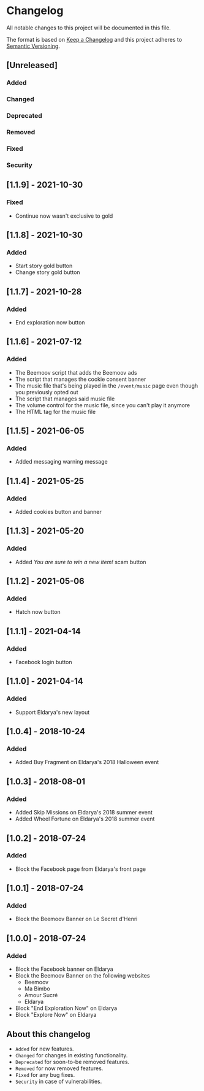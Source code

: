 # Changelog

All notable changes to this project will be documented in this file.

The format is based on [Keep a Changelog](http://keepachangelog.com/) and this project adheres to [Semantic Versioning](http://semver.org/).

## [Unreleased]

### Added

### Changed

### Deprecated

### Removed

### Fixed

### Security

## [1.1.9] - 2021-10-30

### Fixed

* Continue now wasn't exclusive to gold

## [1.1.8] - 2021-10-30

### Added

* Start story gold button
* Change story gold button

## [1.1.7] - 2021-10-28

### Added

* End exploration now button

## [1.1.6] - 2021-07-12

### Added

* The Beemoov script that adds the Beemoov ads
* The script that manages the cookie consent banner
* The music file that's being played in the `/event/music` page even though you previously opted out
* The script that manages said music file
* The volume control for the music file, since you can't play it anymore
* The HTML tag for the music file

## [1.1.5] - 2021-06-05

### Added

* Added messaging warning message

## [1.1.4] - 2021-05-25

### Added

* Added cookies button and banner

## [1.1.3] - 2021-05-20

### Added

* Added _You are sure to win a new item!_ scam button

## [1.1.2] - 2021-05-06

### Added

* Hatch now button

## [1.1.1] - 2021-04-14

### Added

* Facebook login button

## [1.1.0] - 2021-04-14

### Added

* Support Eldarya's new layout

## [1.0.4] - 2018-10-24

### Added

* Added Buy Fragment on Eldarya's 2018 Halloween event

## [1.0.3] - 2018-08-01

### Added

* Added Skip Missions on Eldarya's 2018 summer event
* Added Wheel Fortune on Eldarya's 2018 summer event

## [1.0.2] - 2018-07-24

### Added

* Block the Facebook page from Eldarya's front page

## [1.0.1] - 2018-07-24

### Added

* Block the Beemoov Banner on Le Secret d'Henri

## [1.0.0] - 2018-07-24

### Added

* Block the Facebook banner on Eldarya
* Block the Beemoov Banner on the following websites
  * Beemoov
  * Ma Bimbo
  * Amour Sucré
  * Eldarya
* Block "End Exploration Now" on Eldarya
* Block "Explore Now" on Eldarya

## About this changelog

* `Added` for new features.
* `Changed` for changes in existing functionality.
* `Deprecated` for soon-to-be removed features.
* `Removed` for now removed features.
* `Fixed` for any bug fixes.
* `Security` in case of vulnerabilities.
